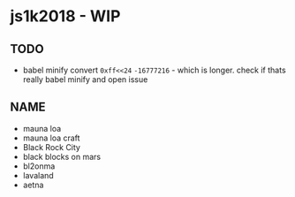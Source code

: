 # js1k2018 - WIP

## TODO

- babel minify convert `0xff<<24` `-16777216` - which is longer. check if thats really babel minify and open issue

## NAME

- mauna loa
- mauna loa craft
- Black Rock City
- black blocks on mars
- bl2onma
- lavaland
- aetna
